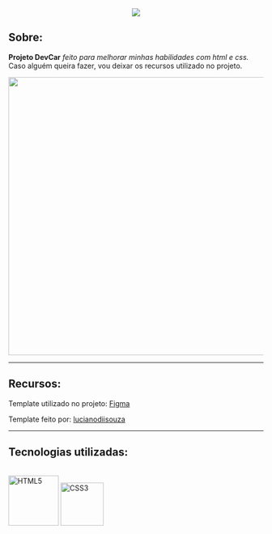 <div align="center">
<img with="550px" src="https://user-images.githubusercontent.com/88457552/169085390-99b03927-2425-4b21-b8db-0cb0eb44e23e.PNG">
</div>



## Sobre: <br>
 **Projeto DevCar** _feito para melhorar minhas habilidades com html e css._ <br> 
Caso alguém queira fazer, vou deixar os recursos utilizado no projeto.



<div align="center">
  <img width="550px" src="https://user-images.githubusercontent.com/88457552/169088352-df4975d2-feb6-44f5-a8e1-ff491fea4e5c.PNG">
</div>

<hr>


## Recursos: 
<p>
 Template utilizado no projeto: <a href="https://www.figma.com/file/zEdDGF7hn1AOmZHfI04Sz6/devClass_001_HTML_CSS?node-id=0%3A1/" target="_blank">Figma</a> 
</p>

<p>
  Template feito por: <a href="https://github.com/devsuperior/devclass-catalogo-carros" target="_blank">lucianodiisouza</a>
</p>

<hr>

  ## Tecnologias utilizadas:


 <div style="display: inline_block"><br>
    <img width="99" src="https://img.shields.io/badge/HTML5-20232A?style=for-the-badge&logo=html5&logoColor=E34F26" alt="HTML5" /> 
    <img width="85" src="https://img.shields.io/badge/CSS3-20232A?style=for-the-badge&logo=css3&logoColor=1572B6" alt="CSS3" /> 
</div>


